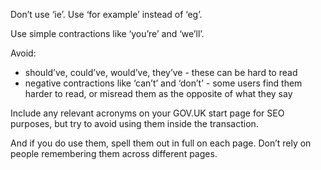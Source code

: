 Don’t use ‘ie’. Use ‘for example’ instead of ‘eg’.

Use simple contractions like ‘you’re’ and ‘we’ll’.

Avoid:

- should’ve, could’ve, would’ve, they’ve - these can be hard to read
- negative contractions like ‘can’t’ and ‘don’t’ - some users find them harder to read, or misread them as the opposite of what they say

Include any relevant acronyms on your GOV.UK start page for SEO purposes, but try to avoid using them inside the transaction.

And if you do use them, spell them out in full on each page. Don’t rely on people remembering them across different pages.
